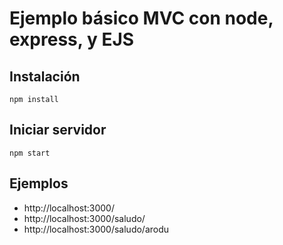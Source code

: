 # Ejemplo básico MVC con node, express, y EJS


## Instalación
```
npm install
```

## Iniciar servidor
```
npm start
```

## Ejemplos
* http://localhost:3000/
* http://localhost:3000/saludo/
* http://localhost:3000/saludo/arodu

